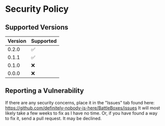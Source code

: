 # Security Policy

## Supported Versions

| Version | Supported          |
| ------- | ------------------ |
| 0.2.0   | :white_check_mark: |
| 0.1.1   | :white_check_mark: |
| 0.1.0   | :x:                |
| 0.0.0   | :x:                |

## Reporting a Vulnerability

If there are any security concerns, place it in the "Issues" tab found here: https://github.com/definitely-nobody-is-here/BattleBoxes/issues
It will most likely take a few weeks to fix as I have no time. Or, if you have found a way to fix it, send a pull request.
It may be declined.
